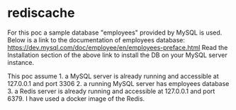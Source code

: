 # rediscache
For this poc a sample database "employees" provided by MySQL is used.  Below is a link to the documentation of employees database:
	https://dev.mysql.com/doc/employee/en/employees-preface.html
Read the Installation section of the above link to install the DB on your MySQL server instance.

This poc assume
	1.  a MySQL server is already running and accessible at 127.0.0.1 and port 3306
	2.  a running MySQL server has employees database
	3.  a Redis server is already running and accessible at 127.0.0.1 and port 6379.  I have used a docker image of the Redis.
